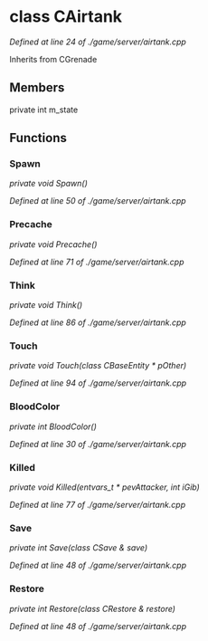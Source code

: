 # class CAirtank

*Defined at line 24 of ./game/server/airtank.cpp*

Inherits from CGrenade



## Members

private int m_state



## Functions

### Spawn

*private void Spawn()*

*Defined at line 50 of ./game/server/airtank.cpp*

### Precache

*private void Precache()*

*Defined at line 71 of ./game/server/airtank.cpp*

### Think

*private void Think()*

*Defined at line 86 of ./game/server/airtank.cpp*

### Touch

*private void Touch(class CBaseEntity * pOther)*

*Defined at line 94 of ./game/server/airtank.cpp*

### BloodColor

*private int BloodColor()*

*Defined at line 30 of ./game/server/airtank.cpp*

### Killed

*private void Killed(entvars_t * pevAttacker, int iGib)*

*Defined at line 77 of ./game/server/airtank.cpp*

### Save

*private int Save(class CSave & save)*

*Defined at line 48 of ./game/server/airtank.cpp*

### Restore

*private int Restore(class CRestore & restore)*

*Defined at line 48 of ./game/server/airtank.cpp*



